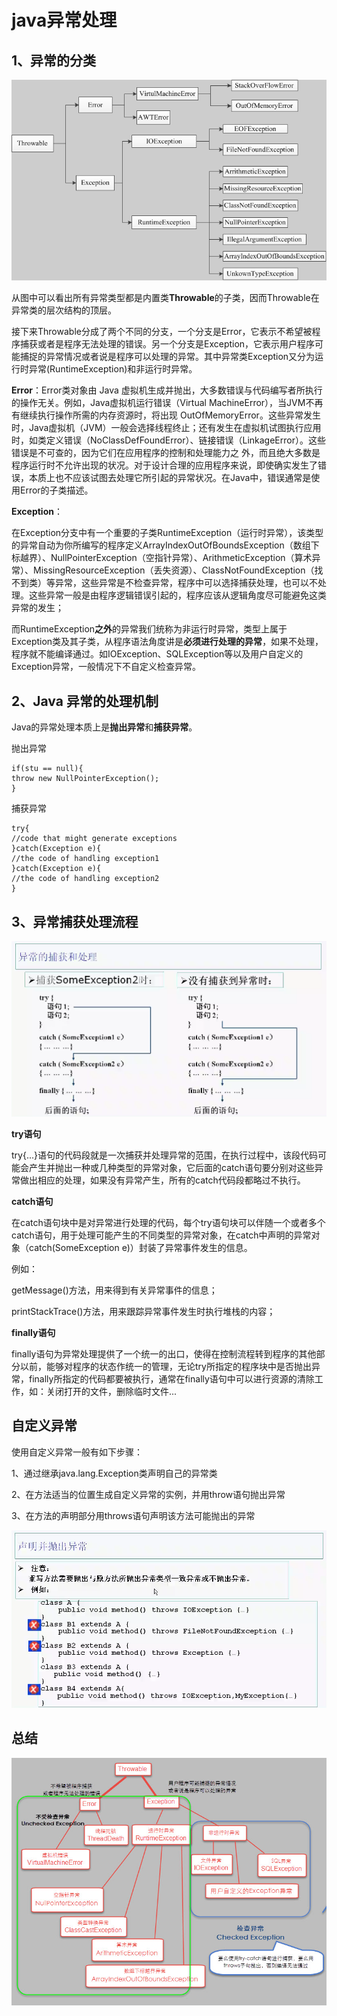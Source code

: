 # java异常处理 #


## 1、异常的分类 ##

![](https://raw.githubusercontent.com/pgao0823/Picture/master/%E5%BC%82%E5%B8%B8%E6%8D%95%E8%8E%B71.png)

从图中可以看出所有异常类型都是内置类**Throwable**的子类，因而Throwable在异常类的层次结构的顶层。

接下来Throwable分成了两个不同的分支，一个分支是Error，它表示不希望被程序捕获或者是程序无法处理的错误。另一个分支是Exception，它表示用户程序可能捕捉的异常情况或者说是程序可以处理的异常。其中异常类Exception又分为运行时异常(RuntimeException)和非运行时异常。

**Error**：Error类对象由 Java 虚拟机生成并抛出，大多数错误与代码编写者所执行的操作无关。例如，Java虚拟机运行错误（Virtual MachineError），当JVM不再有继续执行操作所需的内存资源时，将出现 OutOfMemoryError。这些异常发生时，Java虚拟机（JVM）一般会选择线程终止；还有发生在虚拟机试图执行应用时，如类定义错误（NoClassDefFoundError）、链接错误（LinkageError）。这些错误是不可查的，因为它们在应用程序的控制和处理能力之 外，而且绝大多数是程序运行时不允许出现的状况。对于设计合理的应用程序来说，即使确实发生了错误，本质上也不应该试图去处理它所引起的异常状况。在Java中，错误通常是使用Error的子类描述。

**Exception**：

在Exception分支中有一个重要的子类RuntimeException（运行时异常），该类型的异常自动为你所编写的程序定义ArrayIndexOutOfBoundsException（数组下标越界）、NullPointerException（空指针异常）、ArithmeticException（算术异常）、MissingResourceException（丢失资源）、ClassNotFoundException（找不到类）等异常，这些异常是不检查异常，程序中可以选择捕获处理，也可以不处理。这些异常一般是由程序逻辑错误引起的，程序应该从逻辑角度尽可能避免这类异常的发生；

而RuntimeException**之外**的异常我们统称为非运行时异常，类型上属于Exception类及其子类，从程序语法角度讲是**必须进行处理的异常**，如果不处理，程序就不能编译通过。如IOException、SQLException等以及用户自定义的Exception异常，一般情况下不自定义检查异常。

## 2、Java 异常的处理机制 ##

Java的异常处理本质上是**抛出异常**和**捕获异常**。

抛出异常

    if(stu == null){
    throw new NullPointerException();
    }

捕获异常

    try{
    //code that might generate exceptions
    }catch(Exception e){
    //the code of handling exception1
    }catch(Exception e){
    //the code of handling exception2
    }

## 3、异常捕获处理流程 ##

![](https://raw.githubusercontent.com/pgao0823/Picture/master/%E5%BC%82%E5%B8%B8%E6%8D%95%E8%8E%B72.png)

**try语句**

try{...}语句的代码段就是一次捕获并处理异常的范围，在执行过程中，该段代码可能会产生并抛出一种或几种类型的异常对象，它后面的catch语句要分别对这些异常做出相应的处理，如果没有异常产生，所有的catch代码段都略过不执行。

**catch语句**

在catch语句块中是对异常进行处理的代码，每个try语句块可以伴随一个或者多个catch语句，用于处理可能产生的不同类型的异常对象，在catch中声明的异常对象（catch(SomeException e)）封装了异常事件发生的信息。

例如：

getMessage()方法，用来得到有关异常事件的信息；

printStackTrace()方法，用来跟踪异常事件发生时执行堆栈的内容；


**finally语句**

finally语句为异常处理提供了一个统一的出口，使得在控制流程转到程序的其他部分以前，能够对程序的状态作统一的管理，无论try所指定的程序块中是否抛出异常，finally所指定的代码都要被执行，通常在finally语句中可以进行资源的清除工作，如：关闭打开的文件，删除临时文件...

## 自定义异常 ##

使用自定义异常一般有如下步骤：

1、通过继承java.lang.Exception类声明自己的异常类

2、在方法适当的位置生成自定义异常的实例，并用throw语句抛出异常

3、在方法的声明部分用throws语句声明该方法可能抛出的异常


![](https://raw.githubusercontent.com/pgao0823/Picture/master/%E5%BC%82%E5%B8%B8%E6%8D%95%E8%8E%B73.png)


## 总结 ##

![](https://raw.githubusercontent.com/pgao0823/Picture/master/%E5%BC%82%E5%B8%B8%E6%8D%95%E8%8E%B74.png)



